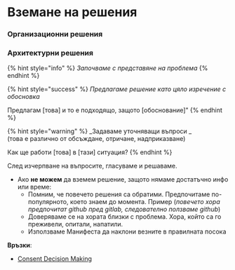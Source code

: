 # Вземане на решения

### Организационни решения

### Архитектурни решения

{% hint style="info" %}
_Започваме с представяне на проблема_
{% endhint %}

{% hint style="success" %}
_Предлагаме решение като цяло изречение с обосновка_

Предлагам \[това] и то е подходящо, защото \[обоснование]"
{% endhint %}

{% hint style="warning" %}
_Задаваме уточняващи въпроси _\
(това е различно от обсъждане, отричане, надприказване)

Как ще работи \[това] в \[тази] ситуация?
{% endhint %}

След изчерпване на въпросите, гласуваме и решаваме.

* Ако **не можем** да вземем решение, защото нямаме достатъчно инфо или време:
  * Помним, че повечето решения са обратими. Предпочитаме по-популярното, което знаем до момента. Пример (_повечето хора предпочитат github пред gitlab, следователно ползваме github_)
  * Доверяваме се на хората близки с проблема. Хора, който са го преживели, опитали, напатили.
  * Използваме Манифеста да наклони везните в правилната посока

**Връзки**:

* [Consent Decision Making](https://patterns.sociocracy30.org/consent-decision-making.html)

